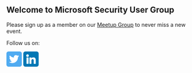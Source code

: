 ## Welcome to Microsoft Security User Group

Please sign up as a member on our [Meetup Group](https://www.meetup.com/microsoft-security-user-group/) to never miss a new event.

Follow us on:

<a href="https://twitter.com/msug" target="blank"><img align="center" src="media/twitter.png" alt="msug" height="40" width="40" /></a>
<a href="https://www.linkedin.com/company/msug" target="blank"><img align="center" src="media/linkedin.png" alt="msug" height="40" width="40" /></a>
<!-- <a href="https://sessionize.com/haflidif" target="blank"><img align="center" src="img/sessionize-avatar.png" alt="haflidif" height="40" width="40" /></a> -->
